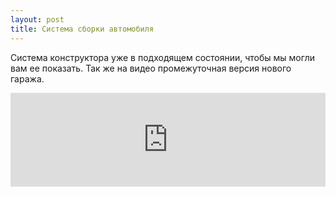 ```yaml
---
layout: post
title: Система сборки автомобиля
---
```


Система конструктора уже в подходящем состоянии, чтобы мы могли вам ее показать. Так же на видео промежуточная версия нового гаража.
<iframe width="100%" height="auto" src="https://www.youtube.com/embed/zUtMo1Tcc7w?rel=0" frameborder="0" allowfullscreen></iframe>